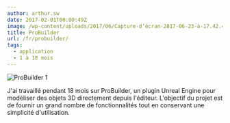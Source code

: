 ```yaml
---
author: arthur.sw
date: 2017-02-01T00:00:49Z
image: /wp-content/uploads/2017/06/Capture-d’écran-2017-06-23-à-17.42.44-thumb.png
title: ProBuilder
url: /fr/probuilder/
tags:
  - application
  - 1 à 18 mois
---
```


![ProBuilder 1](/wp-content/uploads/2017/06/Capture-d’écran-2017-06-23-à-17.42.44.png)

J'ai travaillé pendant 18 mois sur ProBuilder, un plugin Unreal Engine pour modéliser des objets 3D directement depuis l'éditeur. L'objectif du projet est de fournir un grand nombre de fonctionnalités tout en conservant une simplicité d'utilisation.